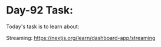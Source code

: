 # Day-92 Task:

Today's task is to learn about:

Streaming: https://nextjs.org/learn/dashboard-app/streaming